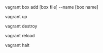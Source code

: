 vagrant box add [box file] --name [box name]

vagrant up

vagrant destroy

vagrant reload

vagrant halt